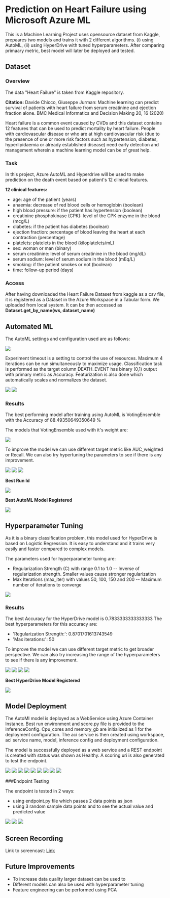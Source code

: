 #  Prediction on Heart Failure using Microsoft Azure ML

This is a Machine Learning Project uses opensource dataset from Kaggle, prepaares two models and trains it with 2 different algorithms.
(i) using AutoML, (ii) using HyperDrive with tuned hyperparameters.
After comparing primaary metric, best model will later be deployed and tested.

## Dataset

### Overview
The data "Heart Failure" is taken from Kaggle repository.

**Citation:** Davide Chicco, Giuseppe Jurman: Machine learning can predict survival of patients with heart failure from serum creatinine and ejection fraction alone. BMC Medical Informatics and Decision Making 20, 16 (2020)

Heart failure is a common event caused by CVDs and this dataset contains 12 features that can be used to predict mortality by heart failure.
People with cardiovascular disease or who are at high cardiovascular risk (due to the presence of one or more risk factors such as hypertension, diabetes, hyperlipidaemia or already established disease) need early detection and management wherein a machine learning model can be of great help.

### Task
In this project, Azure AutoML and Hyperdrive will be used to make prediction on the death event based on patient's 12 clinical features.

**12 clinical features:**

- age: age of the patient (years)
- anaemia: decrease of red blood cells or hemoglobin (boolean)
- high blood pressure: if the patient has hypertension (boolean)
- creatinine phosphokinase (CPK): level of the CPK enzyme in the blood (mcg/L)
- diabetes: if the patient has diabetes (boolean)
- ejection fraction: percentage of blood leaving the heart at each contraction (percentage)
- platelets: platelets in the blood (kiloplatelets/mL)
- sex: woman or man (binary)
- serum creatinine: level of serum creatinine in the blood (mg/dL)
- serum sodium: level of serum sodium in the blood (mEq/L)
- smoking: if the patient smokes or not (boolean)
- time: follow-up period (days)

### Access
After having downloaded the Heart Failure Dataset from kaggle as a csv file, it is registered as a Dataset in the Azure Workspace in a Tabular form.
We uploaded from local system. It can be then accessed as **Dataset.get_by_name(ws, dataset_name)**

## Automated ML
The AutoML settings and configuration used are as follows:

<img src="Screenshots/AutoMLconfig.PNG">

Experiment timeout is a setting to control the use of resources. Maximum 4 iterations can be run simultaneously to
maximize usage. Classification task is performed as the target column DEATH_EVENT has binary (0,1) output with primary metric as Accuracy.
Featurization is also done which automatically scales and normalizes the dataset. 

<img src="Screenshots/autoMLrun.PNG">
<img src="Screenshots/automl_experiment.PNG">

### Results
The best performing model after training using AutoML is VotingEnsemble with the Accuracy of 88.49350649350649 %

The models that VotingEnsemble used with it's weight are:

<img src="Screenshots/ensembled_weights.PNG">

To improve the model we can use different target metric like AUC_weighted or Recall. We can also try hypertuning the parameters to see if there is any improvement.

<img src="Screenshots/automl_best_model.PNG">
<img src="Screenshots/automl_best_accuracy.PNG">
<img src="Screenshots/automl_accuracy_2.PNG">

**Best Run Id**

<img src="Screenshots/automl_bestrunid.PNG">

**Best AutoML Model Registered**

<img src="Screenshots/automl_registered.PNG">

## Hyperparameter Tuning
As it is a binary classification problem, this model used for HyperDrive is based on Logistic Regression. 
It is easy to understand and it trains very easily and faster compared to complex models.


The parameters used for hyperparameter tuning are:
- Regularization Strength (C) with range 0.1 to 1.0
    -- Inverse of regularization strength. Smaller values cause stronger regularization
- Max Iterations (max_iter) with values 50, 100, 150 and 200
    -- Maximum number of iterations to converge

<img src="Screenshots/Hyperdrive_run.PNG">

### Results
The best Accuracy for the HyperDrive model is 0.7833333333333333
The best hyperparameters for this accuracy are:
- 'Regularization Strength:': 0.8701701613743549
- 'Max iterations:': 50

To improve the model we can use different target metric to get broader perspective. We can also try increasing the range of the hyperparameters to see if there is any improvement.

<img src="Screenshots/hyperdrive_run1.PNG">
<img src="Screenshots/hyperdrive_run2.PNG">
<img src="Screenshots/hd_best_run1.PNG">
<img src="Screenshots/hyperdrive_bestmodel2.PNG">

**Best HyperDrive Model Registered**

<img src="Screenshots/hyperdrive_registered.PNG">

## Model Deployment
The AutoMl model is deployed  as a WebService using Azure Container Instance. Best run environment and score.py file is provided to the InferenceConfig.
Cpu_cores and memory_gb are initialized as 1 for the deployment configuration. The aci service is then created using workspace, aci service name, model, inference config and deployment configuration.

The model is successfully deployed as a web service and a REST endpoint is created with status was shown as Healthy. A scoring uri is also generated to test the endpoint.

<img src="Screenshots/deploy_0.PNG">
<img src="Screenshots/deploy_service.PNG">
<img src="Screenshots/deploy_test1.PNG">
<img src="Screenshots/deploy_test2.PNG">
<img src="Screenshots/deploy_test3.PNG">
<img src="Screenshots/deploy_service_logs.PNG">

<img src="Screenshots/epoint1.PNG">
<img src="Screenshots/epoint1.PNG">
<img src="Screenshots/epoint1.PNG">

###Endpoint Testing

The endpoint is tested in 2 ways: 
- using endpoint.py file which passes 2 data points as json 
- using 3 random sample data points and to see the actual value and predicted value 


<img src="Screenshots/deploy_test1.PNG">
<img src="Screenshots/deploy_test2.PNG">
<img src="Screenshots/deploy_test3.PNG">

## Screen Recording
Link to screencast: [Link](https://www.youtube.com/watch?v=34ZNb6Y1P6c)

## Future Improvements
- To increase data quality larger dataset can be used to  
- Different models can also be used with hyperparameter tuning
- Feature engineering can be performed using PCA 

